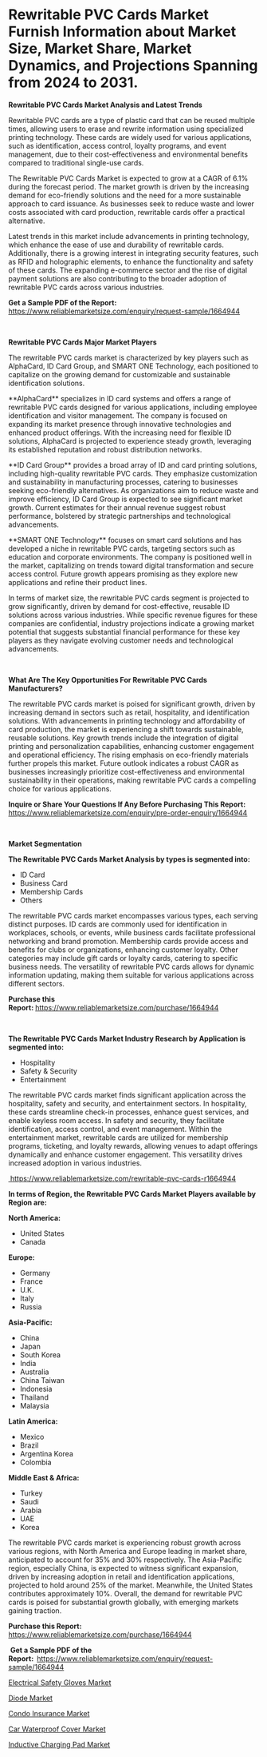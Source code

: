 <p><h1>Rewritable PVC Cards Market Furnish Information about Market Size, Market Share, Market Dynamics, and Projections Spanning from 2024 to 2031.</h1></p><p><strong>Rewritable PVC Cards Market Analysis and Latest Trends</strong></p>
<p><p>Rewritable PVC cards are a type of plastic card that can be reused multiple times, allowing users to erase and rewrite information using specialized printing technology. These cards are widely used for various applications, such as identification, access control, loyalty programs, and event management, due to their cost-effectiveness and environmental benefits compared to traditional single-use cards.</p><p>The Rewritable PVC Cards Market is expected to grow at a CAGR of 6.1% during the forecast period. The market growth is driven by the increasing demand for eco-friendly solutions and the need for a more sustainable approach to card issuance. As businesses seek to reduce waste and lower costs associated with card production, rewritable cards offer a practical alternative.</p><p>Latest trends in this market include advancements in printing technology, which enhance the ease of use and durability of rewritable cards. Additionally, there is a growing interest in integrating security features, such as RFID and holographic elements, to enhance the functionality and safety of these cards. The expanding e-commerce sector and the rise of digital payment solutions are also contributing to the broader adoption of rewritable PVC cards across various industries.</p></p>
<p><strong>Get a Sample PDF of the Report:&nbsp;</strong> <a href="https://www.reliablemarketsize.com/enquiry/request-sample/1664944?utm_campaign=1171&utm_medium=2&utm_source=Github&utm_content=ia&utm_term=29092024&utm_id=rewritable-pvc-cards">https://www.reliablemarketsize.com/enquiry/request-sample/1664944</a></p>
<p>&nbsp;</p>
<p><strong>Rewritable PVC Cards Major Market Players</strong></p>
<p><p>The rewritable PVC cards market is characterized by key players such as AlphaCard, ID Card Group, and SMART ONE Technology, each positioned to capitalize on the growing demand for customizable and sustainable identification solutions.</p><p>**AlphaCard** specializes in ID card systems and offers a range of rewritable PVC cards designed for various applications, including employee identification and visitor management. The company is focused on expanding its market presence through innovative technologies and enhanced product offerings. With the increasing need for flexible ID solutions, AlphaCard is projected to experience steady growth, leveraging its established reputation and robust distribution networks.</p><p>**ID Card Group** provides a broad array of ID and card printing solutions, including high-quality rewritable PVC cards. They emphasize customization and sustainability in manufacturing processes, catering to businesses seeking eco-friendly alternatives. As organizations aim to reduce waste and improve efficiency, ID Card Group is expected to see significant market growth. Current estimates for their annual revenue suggest robust performance, bolstered by strategic partnerships and technological advancements.</p><p>**SMART ONE Technology** focuses on smart card solutions and has developed a niche in rewritable PVC cards, targeting sectors such as education and corporate environments. The company is positioned well in the market, capitalizing on trends toward digital transformation and secure access control. Future growth appears promising as they explore new applications and refine their product lines.</p><p>In terms of market size, the rewritable PVC cards segment is projected to grow significantly, driven by demand for cost-effective, reusable ID solutions across various industries. While specific revenue figures for these companies are confidential, industry projections indicate a growing market potential that suggests substantial financial performance for these key players as they navigate evolving customer needs and technological advancements.</p></p>
<p>&nbsp;</p>
<p><strong>What Are The Key Opportunities For Rewritable PVC Cards Manufacturers?</strong></p>
<p><p>The rewritable PVC cards market is poised for significant growth, driven by increasing demand in sectors such as retail, hospitality, and identification solutions. With advancements in printing technology and affordability of card production, the market is experiencing a shift towards sustainable, reusable solutions. Key growth trends include the integration of digital printing and personalization capabilities, enhancing customer engagement and operational efficiency. The rising emphasis on eco-friendly materials further propels this market. Future outlook indicates a robust CAGR as businesses increasingly prioritize cost-effectiveness and environmental sustainability in their operations, making rewritable PVC cards a compelling choice for various applications.</p></p>
<p><strong>Inquire or Share Your Questions If Any Before Purchasing This Report:</strong> <a href="https://www.reliablemarketsize.com/enquiry/pre-order-enquiry/1664944?utm_campaign=1171&utm_medium=2&utm_source=Github&utm_content=ia&utm_term=29092024&utm_id=rewritable-pvc-cards">https://www.reliablemarketsize.com/enquiry/pre-order-enquiry/1664944</a></p>
<p>&nbsp;</p>
<p><strong>Market Segmentation</strong></p>
<p><strong>The Rewritable PVC Cards Market Analysis by types is segmented into:</strong></p>
<p><ul><li>ID Card</li><li>Business Card</li><li>Membership Cards</li><li>Others</li></ul></p>
<p><p>The rewritable PVC cards market encompasses various types, each serving distinct purposes. ID cards are commonly used for identification in workplaces, schools, or events, while business cards facilitate professional networking and brand promotion. Membership cards provide access and benefits for clubs or organizations, enhancing customer loyalty. Other categories may include gift cards or loyalty cards, catering to specific business needs. The versatility of rewritable PVC cards allows for dynamic information updating, making them suitable for various applications across different sectors.</p></p>
<p><strong>Purchase this Report:&nbsp;</strong><a href="https://www.reliablemarketsize.com/purchase/1664944?utm_campaign=1171&utm_medium=2&utm_source=Github&utm_content=ia&utm_term=29092024&utm_id=rewritable-pvc-cards">https://www.reliablemarketsize.com/purchase/1664944</a></p>
<p>&nbsp;</p>
<p><strong>The Rewritable PVC Cards Market Industry Research by Application is segmented into:</strong></p>
<p><ul><li>Hospitality</li><li>Safety & Security</li><li>Entertainment</li></ul></p>
<p><p>The rewritable PVC cards market finds significant application across the hospitality, safety and security, and entertainment sectors. In hospitality, these cards streamline check-in processes, enhance guest services, and enable keyless room access. In safety and security, they facilitate identification, access control, and event management. Within the entertainment market, rewritable cards are utilized for membership programs, ticketing, and loyalty rewards, allowing venues to adapt offerings dynamically and enhance customer engagement. This versatility drives increased adoption in various industries.</p></p>
<p><a href="https://www.reliablemarketsize.com/rewritable-pvc-cards-r1664944?utm_campaign=1171&utm_medium=2&utm_source=Github&utm_content=ia&utm_term=29092024&utm_id=rewritable-pvc-cards">&nbsp;https://www.reliablemarketsize.com/rewritable-pvc-cards-r1664944</a></p>
<p><strong>In terms of Region, the Rewritable PVC Cards Market Players available by Region are:</strong></p>
<p>
    <p> <strong> North America: </strong>
        <ul>
            <li>United States</li>
            <li>Canada</li>
        </ul>
        </p> 
    <p> <strong> Europe: </strong>
        <ul>
            <li>Germany</li>
            <li>France</li>
            <li>U.K.</li>
            <li>Italy</li>
            <li>Russia</li>
        </ul>
        </p> 
    <p> <strong> Asia-Pacific: </strong>
        <ul>
            <li>China</li>
            <li>Japan</li>
            <li>South Korea</li>
            <li>India</li>
            <li>Australia</li>
            <li>China Taiwan</li>
            <li>Indonesia</li>
            <li>Thailand</li>
            <li>Malaysia</li>
        </ul>
        </p> 
    <p> <strong> Latin America: </strong>
        <ul>
            <li>Mexico</li>
            <li>Brazil</li>
            <li>Argentina Korea</li>
            <li>Colombia</li>
        </ul>
        </p> 
    <p> <strong> Middle East & Africa: </strong>
        <ul>
            <li>Turkey</li>
            <li>Saudi</li>
            <li>Arabia</li>
            <li>UAE</li>
            <li>Korea</li>
        </ul>
    </p>
    </p>
<p><p>The rewritable PVC cards market is experiencing robust growth across various regions, with North America and Europe leading in market share, anticipated to account for 35% and 30% respectively. The Asia-Pacific region, especially China, is expected to witness significant expansion, driven by increasing adoption in retail and identification applications, projected to hold around 25% of the market. Meanwhile, the United States contributes approximately 10%. Overall, the demand for rewritable PVC cards is poised for substantial growth globally, with emerging markets gaining traction.</p></p>
<p><strong>Purchase this Report: </strong><a href="https://www.reliablemarketsize.com/purchase/1664944?utm_campaign=1171&utm_medium=2&utm_source=Github&utm_content=ia&utm_term=29092024&utm_id=rewritable-pvc-cards">https://www.reliablemarketsize.com/purchase/1664944</a></p>
<p>&nbsp;<strong>Get a Sample PDF of the Report:&nbsp;&nbsp;</strong><a href="https://www.reliablemarketsize.com/enquiry/request-sample/1664944?utm_campaign=1171&utm_medium=2&utm_source=Github&utm_content=ia&utm_term=29092024&utm_id=rewritable-pvc-cards">https://www.reliablemarketsize.com/enquiry/request-sample/1664944</a></p>
<p><strong></strong></p>
<p><p><a href="https://www.linkedin.com/pulse/strategic-roadmap-global-electrical-safety-gloves-market-insights-ec7fc?utm_campaign=1171&utm_medium=2&utm_source=Github&utm_content=ia&utm_term=29092024&utm_id=rewritable-pvc-cards">Electrical Safety Gloves Market</a></p><p><a href="https://issuu.com/reportprime-2/docs/diode-market-size-2030.pptx_af5f1af124bae8?utm_campaign=1171&utm_medium=2&utm_source=Github&utm_content=ia&utm_term=29092024&utm_id=rewritable-pvc-cards">Diode Market</a></p><p><a href="https://issuu.com/reportprime-2/docs/condo-insurance-market-size-2030.pp_d133f5e0727731?utm_campaign=1171&utm_medium=2&utm_source=Github&utm_content=ia&utm_term=29092024&utm_id=rewritable-pvc-cards">Condo Insurance Market</a></p><p><a href="https://www.linkedin.com/pulse/emerging-trends-car-waterproof-cover-market-global-outlook-wvcuc?utm_campaign=1171&utm_medium=2&utm_source=Github&utm_content=ia&utm_term=29092024&utm_id=rewritable-pvc-cards">Car Waterproof Cover Market</a></p><p><a href="https://www.linkedin.com/pulse/inductive-charging-pad-market-size-growth-trends-industry-analysis-1ggzc?utm_campaign=1171&utm_medium=2&utm_source=Github&utm_content=ia&utm_term=29092024&utm_id=rewritable-pvc-cards">Inductive Charging Pad Market</a></p></p>
